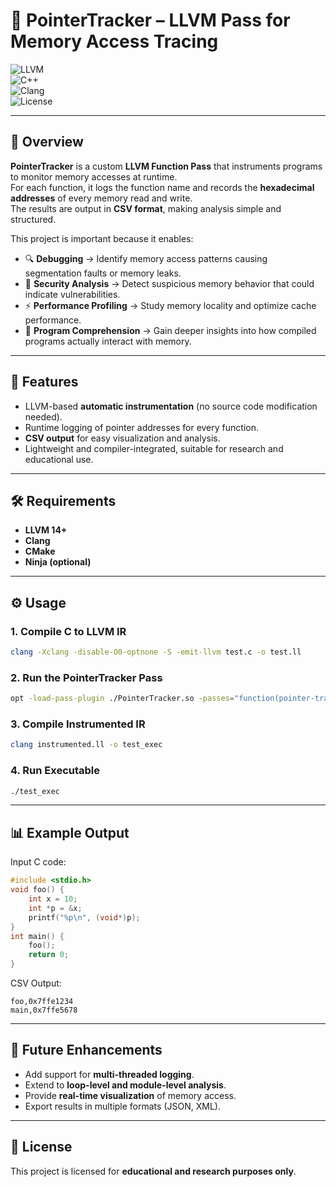 # 🧩 PointerTracker – LLVM Pass for Memory Access Tracing  

![LLVM](https://img.shields.io/badge/LLVM-14+-blue?logo=llvm)  
![C++](https://img.shields.io/badge/C++-17-orange?logo=cplusplus)  
![Clang](https://img.shields.io/badge/Clang-Compiler-lightgrey?logo=clang)  
![License](https://img.shields.io/badge/License-Educational-green)  

---

## 📌 Overview  
**PointerTracker** is a custom **LLVM Function Pass** that instruments programs to monitor memory accesses at runtime.  
For each function, it logs the function name and records the **hexadecimal addresses** of every memory read and write.  
The results are output in **CSV format**, making analysis simple and structured.  

This project is important because it enables:  
- 🔍 **Debugging** → Identify memory access patterns causing segmentation faults or memory leaks.  
- 🔐 **Security Analysis** → Detect suspicious memory behavior that could indicate vulnerabilities.  
- ⚡ **Performance Profiling** → Study memory locality and optimize cache performance.  
- 📖 **Program Comprehension** → Gain deeper insights into how compiled programs actually interact with memory.  

---

## 🚀 Features  
- LLVM-based **automatic instrumentation** (no source code modification needed).  
- Runtime logging of pointer addresses for every function.  
- **CSV output** for easy visualization and analysis.  
- Lightweight and compiler-integrated, suitable for research and educational use.  

---

## 🛠️ Requirements  
- **LLVM 14+**  
- **Clang**  
- **CMake**  
- **Ninja (optional)**  

---

## ⚙️ Usage  

### 1. Compile C to LLVM IR  
```bash
clang -Xclang -disable-O0-optnone -S -emit-llvm test.c -o test.ll
```

### 2. Run the PointerTracker Pass  
```bash
opt -load-pass-plugin ./PointerTracker.so -passes="function(pointer-tracker)" test.ll -o instrumented.ll
```

### 3. Compile Instrumented IR  
```bash
clang instrumented.ll -o test_exec
```

### 4. Run Executable  
```bash
./test_exec
```

---

## 📊 Example Output  

Input C code:  
```c
#include <stdio.h>
void foo() {
    int x = 10;
    int *p = &x;
    printf("%p\n", (void*)p);
}
int main() {
    foo();
    return 0;
}
```

CSV Output:  
```
foo,0x7ffe1234
main,0x7ffe5678
```

---

## 🔮 Future Enhancements  
- Add support for **multi-threaded logging**.  
- Extend to **loop-level and module-level analysis**.  
- Provide **real-time visualization** of memory access.  
- Export results in multiple formats (JSON, XML).  

---

## 📜 License  
This project is licensed for **educational and research purposes only**.  
